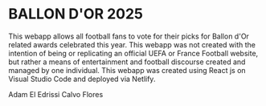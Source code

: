 # BALLON D'OR 2025

This webapp allows all football fans to vote for their picks for Ballon d'Or related awards celebrated this year. This webapp was not created with the intention of being or replicating an official UEFA or France Football website, but rather a means of entertainment and football discourse created and managed by one individual. This webapp was created using React js on Visual Studio Code and deployed via Netlify.

Adam El Edrissi Calvo Flores
